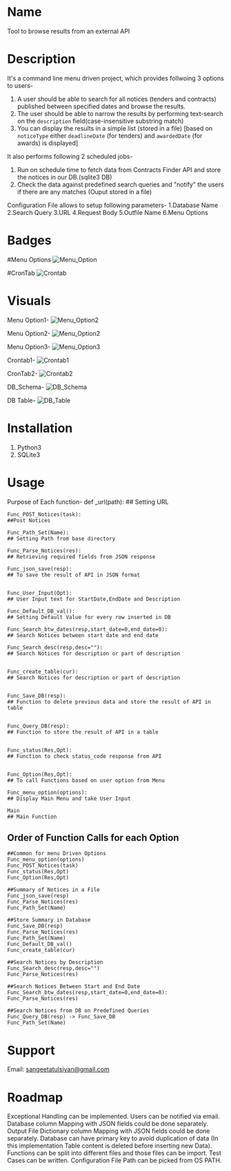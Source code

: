 # Name

Tool to browse results from an external API

# Description

It's a command line menu driven project, which provides follwoing 3 options to users-
1. A user should be able to search for all notices (tenders and contracts) published between specified dates and browse the results.
2. The user should be able to narrow the results by performing text-search on the `description` field(case-insensitive substring match)
3. You can display the results in a simple list (stored in a file) [based on `noticeType` either `deadlineDate` (for tenders) and `awardedDate` (for awards) is displayed]

It also performs following 2 scheduled jobs-
1. Run on schedule time to fetch data from Contracts Finder API and store the notices in our DB.(sqlite3 DB)
2. Check the data against predefined search queries and "notify" the users if there are any matches (Ouput stored in a file)

Configuration File allows to setup following parameters-
1.Database Name
2.Search Query
3.URL
4.Request Body
5.Outfile Name
6.Menu Options


# Badges

#Menu Options
![Menu_Option](https://github.com/etusang/Repo1/blob/617c32f85a4d2c5895e09dbf791584b2e0065b23/1.Menu_Option.JPG?raw=true)

#CronTab
![Crontab](https://github.com/etusang/Repo1/blob/617c32f85a4d2c5895e09dbf791584b2e0065b23/2.Crontab.JPG?raw=true)

# Visuals

Menu Option1-
![Menu_Option2](https://github.com/etusang/Repo1/blob/b8c60835ea4358c2399b4002db3a1c6fcece1a92/4.Menu_Option2.JPG?raw=true)

Menu Option2-
![Menu_Option2](https://github.com/etusang/Repo1/blob/140d974562b1f98020a8969ca255cd4dca48d068/4.Menu_Option2.JPG?raw=true)

Menu Option3-
![Menu_Option3](https://github.com/etusang/Repo1/blob/140d974562b1f98020a8969ca255cd4dca48d068/5.Menu_Option3.JPG?raw=true)

Crontab1-
![Crontab1](https://github.com/etusang/Repo1/blob/8664f521220c1db1777e1ff8efed2993eda8dfc4/6.Crontab1.JPG?raw=true)

CronTab2-
![Crontab2](https://github.com/etusang/Repo1/blob/8664f521220c1db1777e1ff8efed2993eda8dfc4/7.Crontab2.JPG?raw=true)

DB_Schema-
![DB_Schema](https://github.com/etusang/Repo1/blob/f78ff1ab3a5351407922d4a57ac9fb83953521cd/8.DB_schema.JPG?raw=true)

DB Table-
![DB_Table](https://github.com/etusang/Repo1/blob/8664f521220c1db1777e1ff8efed2993eda8dfc4/9.DB_Table_Value.JPG?raw=true)

# Installation

1. Python3
2. SQLite3


# Usage

Purpose of Each function-
  	def _url(path):
	## Setting URL
	
	Func_POST_Notices(task):
	##Post Notices
	
	Func_Path_Set(Name):
	## Setting Path from base directory
	
	Func_Parse_Notices(res):
	## Retrieving required fields from JSON response
	
	Func_json_save(resp):
	## To save the result of API in JSON format
	
	
	Func_User_Input(Opt):
	## User Input text for StartDate,EndDate and Description
	
	Func_Default_DB_val():
	## Setting Default Value for every row inserted in DB
	
	Func_Search_btw_dates(resp,start_date=0,end_date=0):
	## Search Notices between start date and end date
	
	Func_Search_desc(resp,desc=""):
	## Search Notices for description or part of description
	
	
	Func_create_table(cur):
	## Search Notices for description or part of description
	
	
	Func_Save_DB(resp):
	## Function to delete previous data and store the result of API in table
	
	
	Func_Query_DB(resp):
	## Function to store the result of API in a table
	
	
	Func_status(Res,Opt):
	## Function to check status_code response from API
	
	
	Func_Option(Res,Opt): 
	## To call Functions based on user option from Menu
	
	Func_menu_option(options):
	## Display Main Menu and take User Input
	
	Main
	## Main Function
	
	
## Order of Function Calls for each Option
	
	##Common for menu Driven Options
	Func_menu_option(options)
	Func_POST_Notices(task)
	Func_status(Res,Opt)
	Func_Option(Res,Opt)
	
	##Summary of Notices in a File
	Func_json_save(resp)
	Func_Parse_Notices(res)
	Func_Path_Set(Name)
	
	##Store Summary in Database
	Func_Save_DB(resp)
	Func_Parse_Notices(res)
	Func_Path_Set(Name)
	Func_Default_DB_val()
	Func_create_table(cur)
	
	##Search Notices by Description
	Func_Search_desc(resp,desc="")
	Func_Parse_Notices(res)
	
	##Search Notices Between Start and End Date
	Func_Search_btw_dates(resp,start_date=0,end_date=0):
	Func_Parse_Notices(res)
	
	##Search Notices from DB on Predefined Queries
	Func_Query_DB(resp) -> Func_Save_DB
	Func_Path_Set(Name)
	


# Support
Email: sangeetatulsiyan@gmail.com

# Roadmap
Exceptional Handling can be implemented.
Users can be notified via email.
Database column Mapping with JSON fields could be done separately.
Output File Dictionary column Mapping with JSON fields could be done separately.
Database can have primary key to avoid duplication of data (In this implementation Table content is deleted before inserting new Data).
Functions can be split into different files and those files can be import.
Test Cases can be written.
Configuration File Path can be picked from OS PATH.
